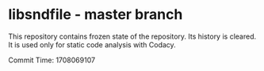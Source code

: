 # libsndfile - master branch

This repository contains frozen state of the repository.
Its history is cleared. It is used only for static code
analysis with Codacy.

Commit Time: 1708069107